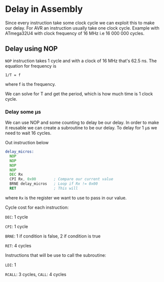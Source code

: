 # Delay in Assembly

Since every instruction take some clock cycle we can exploit this to make our delay. For AVR an instruction usually take one clock cycle. Example with ATmega32U4 with clock frequency of 16 MHz i.e 16 000 000 cycles. 

## Delay using NOP

`NOP` instruction takes 1 cycle and with a clock of 16 MHz that's 62.5 ns. The equation for frequency is

```
1/T = f
```

where f is the frequency.

We can solve for T and get the period, which is how much time is 1 clock cycle.

### Delay some µs

We can use NOP and some counting to delay be our delay. In order to make it reusable we can create a subroutine to be our delay. To delay for 1 µs we need to wait 16 cycles.

Out instruction below 

```asm
delay_micros:
  NOP
  NOP
  NOP
  NOP
  DEC Rx
  CPI Rx, 0x00        ; Compare our current value
  BRNE delay_micros   ; Loop if Rx != 0x00
  RET                 ; This will 
```

where `Rx` is the register we want to use to pass in our value.

Cycle cost for each instruction:

`DEC`: 1 cycle

`CPI`: 1 cycle

`BRNE`: 1 if condition is false, 2 if condition is true

`RET`: 4 cycles

Instructions that will be use to call the subroutine:

`LDI`: 1

`RCALL`: 3 cycles, `CALL`: 4 cycles